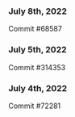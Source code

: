 ### July 8th, 2022

Commit #68587

### July 5th, 2022

Commit #314353


### July 4th, 2022

Commit #72281
